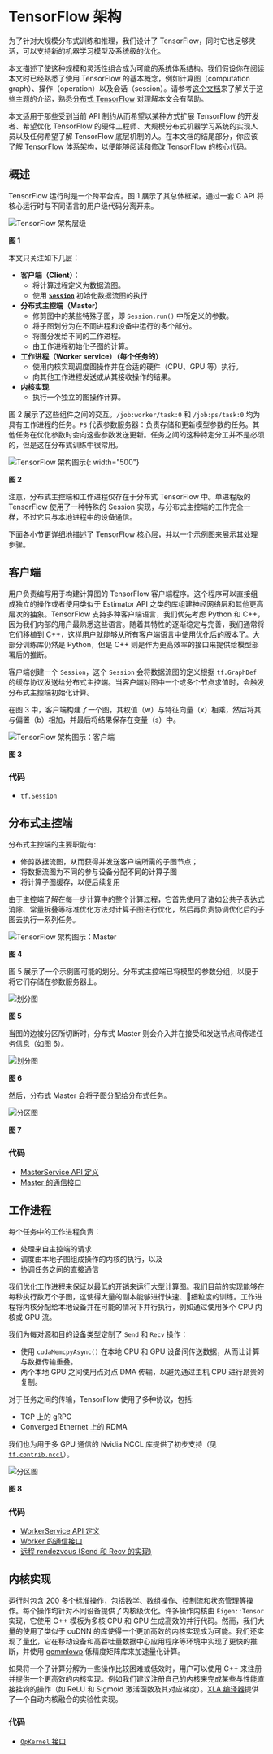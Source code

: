 # TensorFlow 架构

为了针对大规模分布式训练和推理，我们设计了 TensorFlow，同时它也足够灵活，可以支持新的机器学习模型及系统级的优化。

本文描述了使这种规模和灵活性组合成为可能的系统体系结构。我们假设你在阅读本文时已经熟悉了使用 TensorFlow 的基本概念，例如计算图（computation graph）、操作（operation）以及会话（session）。请参考[这个文档](../guide/low_level_intro.md)来了解关于这些主题的介绍，熟悉[分布式 TensorFlow](../deploy/distributed.md) 对理解本文会有帮助。

本文适用于那些受到当前 API 制约从而希望以某种方式扩展 TensorFlow 的开发者、希望优化 TensorFlow 的硬件工程师、大规模分布式机器学习系统的实现人员以及任何希望了解 TensorFlow 底层机制的人。在本文档的结尾部分，你应该了解 TensorFlow 体系架构，以便能够阅读和修改 TensorFlow 的核心代码。

## 概述

TensorFlow 运行时是一个跨平台库。图 1 展示了其总体框架。通过一套 C API 将核心运行时与不同语言的用户级代码分离开来。

![TensorFlow 架构层级](https://www.tensorflow.org/images/layers.png)

**图 1**

本文只关注如下几层：

* **客户端（Client）**：
  * 将计算过程定义为数据流图。
  * 使用 [**`Session`**](https://www.tensorflow.org/code/tensorflow/python/client/session.py) 初始化数据流图的执行
* **分布式主控端（Master）**
  * 修剪图中的某些特殊子图，即 `Session.run()` 中所定义的参数。
  * 将子图划分为在不同进程和设备中运行的多个部分。
  * 将图分发给不同的工作进程。
  * 由工作进程初始化子图的计算。
* **工作进程（Worker service）（每个任务的）**
  * 使用内核实现调度图操作并在合适的硬件（CPU、GPU 等）执行。
  * 向其他工作进程发送或从其接收操作的结果。
* **内核实现**
  * 执行一个独立的图操作计算。

图 2 展示了这些组件之间的交互。`/job:worker/task:0` 和 `/job:ps/task:0` 均为具有工作进程的任务。`PS` 代表参数服务器：负责存储和更新模型参数的任务。其他任务在优化参数时会向这些参数发送更新。任务之间的这种特定分工并不是必须的，但是这在分布式训练中很常用。

![TensorFlow 架构图示](https://www.tensorflow.org/images/diag1.svg){: width="500"}

**图 2**

注意，分布式主控端和工作进程仅存在于分布式 TensorFlow 中。单进程版的 TensorFlow 使用了一种特殊的 Session 实现，与分布式主控端的工作完全一样，不过它只与本地进程中的设备通信。

下面各小节更详细地描述了 TensorFlow 核心层，并以一个示例图来展示其处理步骤。

## 客户端

用户负责编写用于构建计算图的 TensorFlow 客户端程序。这个程序可以直接组成独立的操作或者使用类似于 Estimator API 之类的库组建神经网络层和其他更高层次的抽象。TensorFlow 支持多种客户端语言，我们优先考虑 Python 和 C++，因为我们内部的用户最熟悉这些语言。随着其特性的逐渐稳定与完善，我们通常将它们移植到 C++，这样用户就能够从所有客户端语言中使用优化后的版本了。大部分训练库仍然是 Python，但是 C++ 则是作为更高效率的接口来提供给模型部署后的推断。

客户端创建一个 `Session`，这个 `Session` 会将数据流图的定义根据 `tf.GraphDef` 的缓存协议发送给分布式主控端。当客户端对图中一个或多个节点求值时，会触发分布式主控端初始化计算。

在图 3 中，客户端构建了一个图，其权值（w）与特征向量（x）相乘，然后将其与偏置（b）相加，并最后将结果保存在变量（s）中。

![TensorFlow 架构图示：客户端](https://www.tensorflow.org/images/graph_client.svg)

**图 3**

### 代码

* `tf.Session`

## 分布式主控端

分布式主控端的主要职能有:

* 修剪数据流图，从而获得并发送客户端所需的子图节点；
* 将数据流图为不同的参与设备分配不同的计算子图
* 将计算子图缓存，以便后续复用

由于主控端了解在每一步计算中的整个计算过程，它首先使用了诸如公共子表达式消除、常量拆叠等标准优化方法对计算子图进行优化，然后再负责协调优化后的子图去执行一系列任务。

![TensorFlow 架构图示：Master](https://www.tensorflow.org/images/graph_master_cln.svg)

**图 4**

图 5 展示了一个示例图可能的划分。分布式主控端已将模型的参数分组，以便于将它们存储在参数服务器上。

![划分图](https://www.tensorflow.org/images/graph_split1.svg)

**图 5**

当图的边被分区所切断时，分布式 Master 则会介入并在接受和发送节点间传递任务信息（如图 6）。

![划分图](https://www.tensorflow.org/images/graph_split2.svg)

**图 6**

然后，分布式 Master 会将子图分配给分布式任务。

![分区图](https://www.tensorflow.org/images/graph_workers_cln.svg)

**图 7**

### 代码

* [MasterService API 定义](https://www.tensorflow.org/code/tensorflow/core/protobuf/master_service.proto)
* [Master 的通信接口](https://www.tensorflow.org/code/tensorflow/core/distributed_runtime/master_interface.h)

## 工作进程

每个任务中的工作进程负责：

* 处理来自主控端的请求
* 调度由本地子图组成操作的内核的执行，以及
* 协调任务之间的直接通信

我们优化工作进程来保证以最低的开销来运行大型计算图。我们目前的实现能够在每秒执行数万个子图，这使得大量的副本能够进行快速、细粒度的训练。工作进程将内核分配给本地设备并在可能的情况下并行执行，例如通过使用多个 CPU 内核或 GPU 流。

我们为每对源和目的设备类型定制了 `Send` 和 `Recv` 操作：

* 使用 `cudaMemcpyAsync()` 在本地 CPU 和 GPU 设备间传送数据，从而让计算与数据传输重叠。
* 两个本地 GPU 之间使用点对点 DMA 传输，以避免通过主机 CPU 进行昂贵的复制。

对于任务之间的传输，TensorFlow 使用了多种协议，包括:

* TCP 上的 gRPC
* Converged Ethernet 上的 RDMA

我们也为用于多 GPU 通信的 Nvidia NCCL 库提供了初步支持（见 [`tf.contrib.nccl`](
https://www.tensorflow.org/code/tensorflow/contrib/nccl/python/ops/nccl_ops.py)）。

![分区图](https://www.tensorflow.org/images/graph_send_recv.svg)

**图 8**

### 代码

* [WorkerService API 定义](https://www.tensorflow.org/code/tensorflow/core/protobuf/worker_service.proto)
* [Worker 的通信接口](https://www.tensorflow.org/code/tensorflow/core/distributed_runtime/worker_interface.h)
* [远程 rendezvous (Send 和 Recv 的实现)](https://www.tensorflow.org/code/tensorflow/core/distributed_runtime/rpc/rpc_rendezvous_mgr.h)

## 内核实现

运行时包含 200 多个标准操作，包括数学、数组操作、控制流和状态管理等操作。每个操作均针对不同设备提供了内核级优化。许多操作内核由 `Eigen::Tensor` 实现，它使用 C++ 模板为多核 CPU 和 GPU 生成高效的并行代码。然而，我们大量的使用了类似于 cuDNN 的库使得一个更加高效的内核实现成为可能。我们还实现了[量化](../performance/quantization.md)，它在移动设备和高吞吐量数据中心应用程序等环境中实现了更快的推断，并使用 [gemmlowp](https://github.com/google/gemmlowp) 低精度矩阵库来加速量化计算。

如果将一个子计算分解为一些操作比较困难或低效时，用户可以使用 C++ 来注册并提供一个更高效的内核实现。例如我们建议注册自己的内核来完成某些与性能直接挂钩的操作（如 ReLU 和 Sigmoid 激活函数及其对应梯度）。[XLA 编译器](../performance/xla/index.md)提供了一个自动内核融合的实验性实现。

### 代码

*   [`OpKernel` 接口](https://www.tensorflow.org/code/tensorflow/core/framework/op_kernel.h)
